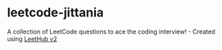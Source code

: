 # leetcode-jittania
A collection of LeetCode questions to ace the coding interview! - Created using [LeetHub v2](https://github.com/arunbhardwaj/LeetHub-2.0)
